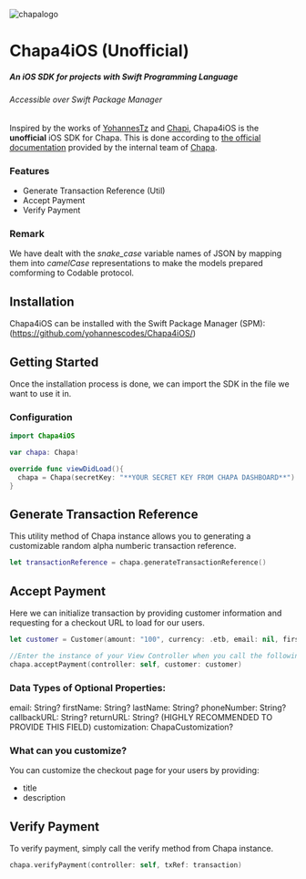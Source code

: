 
![chapalogo](https://github.com/yohanneskemer/Chapa4iOS/assets/99908888/b84c770e-5dfa-411b-b2a6-33a29fcb5af9)

# Chapa4iOS (Unofficial)
##### An iOS SDK for projects with Swift Programming Language
###### Accessible over Swift Package Manager

Inspired by the works of [YohannesTz](https://github.com/YohannesTz/ChapaKt) and [Chapi](https://github.com/Chapa-Et/chapa-django), Chapa4iOS is the **unofficial** iOS SDK for Chapa. 
This is done according to [the official documentation](https://developer.chapa.co) provided by the internal team of [Chapa](https://chapa.co).

### Features
- Generate Transaction Reference (Util)
- Accept Payment
- Verify Payment

### Remark
We have dealt with the *snake_case* variable names of JSON by mapping them into *camelCase* representations to make the models prepared comforming to Codable protocol.

## Installation
Chapa4iOS can be installed with the Swift Package Manager (SPM):
(https://github.com/yohannescodes/Chapa4iOS/)

## Getting Started
Once the installation process is done, we can import the SDK in the file we want to use it in.

### Configuration

```swift
import Chapa4iOS

var chapa: Chapa!

override func viewDidLoad(){
  chapa = Chapa(secretKey: "**YOUR SECRET KEY FROM CHAPA DASHBOARD**")
}
```


## Generate Transaction Reference
This utility method of Chapa instance allows you to generating a customizable random alpha numberic transaction reference.


```swift 
let transactionReference = chapa.generateTransactionReference()
```


## Accept Payment
Here we can initialize transaction by providing customer information and requesting for a checkout URL to load for our users.


```swift
let customer = Customer(amount: "100", currency: .etb, email: nil, firstName: "Yohannes", lastName: "Haile", phoneNumber: "0922106876", txRef: transactionReference, callbackURL: nil, returnURL: nil, customization: nil)

//Enter the instance of your View Controller when you call the following method so it can instantiate Web View for the Checkout page it retrieves from the response.
chapa.acceptPayment(controller: self, customer: customer)
```  

### Data Types of Optional Properties:

email: String?
firstName: String?
lastName: String?
phoneNumber: String?
callbackURL: String?
returnURL: String? (HIGHLY RECOMMENDED TO PROVIDE THIS FIELD)
customization: ChapaCustomization?

### What can you customize?

You can customize the checkout page for your users by providing:
- title
- description

## Verify Payment
To verify payment, simply call the verify method from Chapa instance.


```swift
chapa.verifyPayment(controller: self, txRef: transaction)
```

